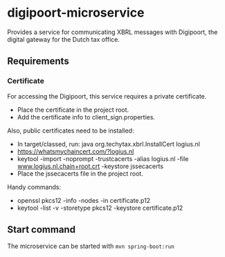 # digipoort-microservice
Provides a service for communicating XBRL messages with Digipoort, the digital gateway for the Dutch tax office.

## Requirements

### Certificate

For accessing the Digipoort, this service requires a private certificate.
* Place the certificate in the project root.
* Add the certificate info to client_sign.properties.

Also, public certificates need to be installed:
* In target/classed, run: java org.techytax.xbrl.InstallCert logius.nl
* https://whatsmychaincert.com/?logius.nl
* keytool -import -noprompt -trustcacerts -alias logius.nl -file www.logius.nl.chain+root.crt -keystore jssecacerts 
* Place the jssecacerts file in the project root. 

Handy commands:
* openssl pkcs12 -info -nodes -in certificate.p12
* keytool -list -v -storetype pkcs12 -keystore certificate.p12

## Start command

The microservice can be started with `mvn spring-boot:run`

